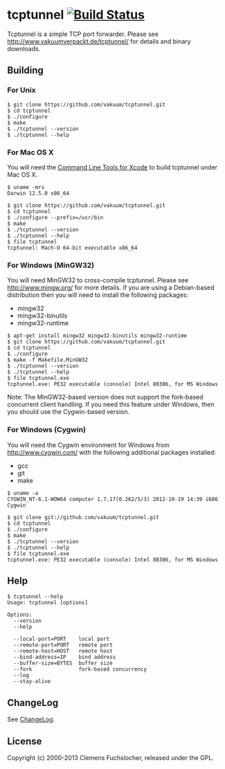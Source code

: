 # tcptunnel [![Build Status](https://api.travis-ci.org/vakuum/tcptunnel.png?branch=master)](https://travis-ci.org/vakuum/tcptunnel)

Tcptunnel is a simple TCP port forwarder. Please see http://www.vakuumverpackt.de/tcptunnel/ for details and binary downloads.

## Building

### For Unix

```
$ git clone https://github.com/vakuum/tcptunnel.git
$ cd tcptunnel
$ ./configure
$ make
$ ./tcptunnel --version
$ ./tcptunnel --help
```

### For Mac OS X

You will need the [Command Line Tools for Xcode](https://developer.apple.com/xcode/) to build tcptunnel under Mac OS X.

```
$ uname -mrs
Darwin 12.5.0 x86_64

$ git clone https://github.com/vakuum/tcptunnel.git
$ cd tcptunnel
$ ./configure --prefix=/usr/bin
$ make
$ ./tcptunnel --version
$ ./tcptunnel --help
$ file tcptunnel
tcptunnel: Mach-O 64-bit executable x86_64
```

### For Windows (MinGW32)

You will need MinGW32 to cross-compile tcptunnel. Please see http://www.mingw.org/ for more details. If you are using a Debian-based distribution then you will need to install the following packages:

* mingw32
* mingw32-binutils
* mingw32-runtime

```
$ apt-get install mingw32 mingw32-binutils mingw32-runtime
$ git clone https://github.com/vakuum/tcptunnel.git
$ cd tcptunnel
$ ./configure
$ make -f Makefile.MinGW32
$ ./tcptunnel --version
$ ./tcptunnel --help
$ file tcptunnel.exe
tcptunnel.exe: PE32 executable (console) Intel 80386, for MS Windows
```

Note: The MinGW32-based version does not support the fork-based concurrent client handling. If you need this feature under Windows, then you should use the Cygwin-based version.

### For Windows (Cygwin)

You will need the Cygwin environment for Windows from http://www.cygwin.com/ with the following additional packages installed:

* gcc
* git
* make

```
$ uname -a
CYGWIN_NT-6.1-WOW64 computer 1.7.17(0.262/5/3) 2012-10-19 14:39 i686 Cygwin

$ git clone git://github.com/vakuum/tcptunnel.git
$ cd tcptunnel
$ ./configure
$ make
$ ./tcptunnel --version
$ ./tcptunnel --help
$ file tcptunnel.exe
tcptunnel.exe: PE32 executable (console) Intel 80386, for MS Windows
```

## Help

````
$ tcptunnel --help
Usage: tcptunnel [options]

Options:
  --version
  --help

  --local-port=PORT    local port
  --remote-port=PORT   remote port
  --remote-host=HOST   remote host
  --bind-address=IP    bind address
  --buffer-size=BYTES  buffer size
  --fork               fork-based concurrency
  --log
  --stay-alive
````

## ChangeLog

See [ChangeLog](https://raw.github.com/vakuum/tcptunnel/master/ChangeLog).

## License

Copyright (c) 2000-2013 Clemens Fuchslocher, released under the GPL.

